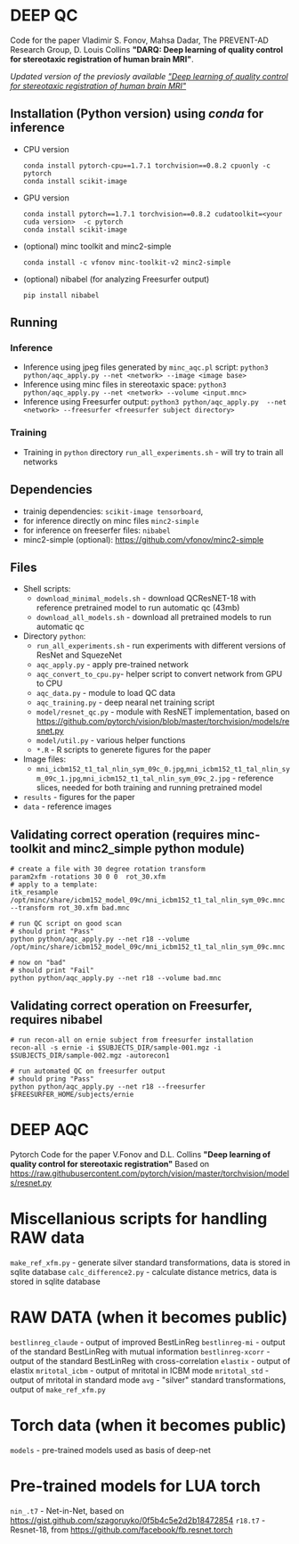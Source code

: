 # DEEP QC

Code for the paper Vladimir S. Fonov, Mahsa Dadar, The PREVENT-AD Research Group, D. Louis Collins **"DARQ: Deep learning of quality control for stereotaxic registration of human brain MRI"**.

*Updated version of the previosly available ["Deep learning of quality control for stereotaxic registration of human brain MRI"](https://doi.org/10.1101/303487)*

## Installation (Python version) using *conda* for inference

* CPU version

    ```{shell}
    conda install pytorch-cpu==1.7.1 torchvision==0.8.2 cpuonly -c pytorch 
    conda install scikit-image
    ```

* GPU version

    ```{shell}
    conda install pytorch==1.7.1 torchvision==0.8.2 cudatoolkit=<your cuda version>  -c pytorch 
    conda install scikit-image
    ```

* (optional) minc toolkit and minc2-simple

   ```{shell}
   conda install -c vfonov minc-toolkit-v2 minc2-simple
   ```

* (optional) nibabel (for analyzing Freesurfer output)

   ```{shell}
   pip install nibabel
   ```

## Running

### Inference

* Inference using jpeg files generated by `minc_aqc.pl` script: `python3 python/aqc_apply.py --net <network> --image <image base> `
* Inference using minc files in stereotaxic space: `python3 python/aqc_apply.py --net <network> --volume <input.mnc> `
* Inference using Freesurfer output: `python3 python/aqc_apply.py  --net <network> --freesurfer <freesurfer subject directory> `

### Training

* Training  in `python` directory `run_all_experiments.sh` - will try to train all networks

## Dependencies

* trainig dependencies: `scikit-image tensorboard`,
* for inference directly on minc files `minc2-simple`
* for inference on freeserfer files: `nibabel`
* minc2-simple (optional): https://github.com/vfonov/minc2-simple

## Files

* Shell scripts:
    * `download_minimal_models.sh`  - download QCResNET-18 with reference pretrained model to run automatic qc (43mb)
    * `download_all_models.sh`  - download all pretrained models to run automatic qc 
* Directory `python`:
    * `run_all_experiments.sh` - run experiments with different versions of ResNet and SquezeNet
    * `aqc_apply.py` - apply pre-trained network
    * `aqc_convert_to_cpu.py`- helper script to convert network from GPU to CPU
    * `aqc_data.py` - module to load QC data
    * `aqc_training.py` - deep nearal net training script
    * `model/resnet_qc.py` - module with ResNET implementation, based on https://github.com/pytorch/vision/blob/master/torchvision/models/resnet.py
    * `model/util.py` - various helper functions
    * `*.R` - R scripts to generete figures for the paper
* Image files:
    * `mni_icbm152_t1_tal_nlin_sym_09c_0.jpg`,`mni_icbm152_t1_tal_nlin_sym_09c_1.jpg`,`mni_icbm152_t1_tal_nlin_sym_09c_2.jpg` - reference slices, needed for both training and running pretrained model
* `results` - figures for the paper
* `data` - reference images

## Validating correct operation (requires minc-toolkit and minc2_simple python module)

```{shell}
# create a file with 30 degree rotation transform
param2xfm -rotations 30 0 0  rot_30.xfm
# apply to a template:
itk_resample /opt/minc/share/icbm152_model_09c/mni_icbm152_t1_tal_nlin_sym_09c.mnc --transform rot_30.xfm bad.mnc

# run QC script on good scan
# should print "Pass"
python python/aqc_apply.py --net r18 --volume /opt/minc/share/icbm152_model_09c/mni_icbm152_t1_tal_nlin_sym_09c.mnc

# now on "bad"
# should print "Fail"
python python/aqc_apply.py --net r18 --volume bad.mnc
```

## Validating correct operation on Freesurfer, requires nibabel

```{shell}
# run recon-all on ernie subject from freesurfer installation
recon-all -s ernie -i $SUBJECTS_DIR/sample-001.mgz -i $SUBJECTS_DIR/sample-002.mgz -autorecon1

# run automated QC on freesurfer output
# should pring "Pass"
python python/aqc_apply.py --net r18 --freesurfer $FREESURFER_HOME/subjects/ernie 

```
# DEEP AQC
Pytorch Code for the paper V.Fonov and D.L. Collins **"Deep learning of quality control for stereotaxic registration"** 
Based on https://raw.githubusercontent.com/pytorch/vision/master/torchvision/models/resnet.py

# Miscellanious scripts for handling RAW data

`make_ref_xfm.py` - generate silver standard transformations, data is stored in sqlite database
`calc_difference2.py` - calculate distance metrics, data is stored in sqlite database

# RAW DATA (when it becomes public)

`bestlinreg_claude` - output of improved BestLinReg
`bestlinreg-mi` - output of the standard BestLinReg with mutual information
`bestlinreg-xcorr` -  output of the standard BestLinReg with cross-correlation
`elastix` - output of elastix
`mritotal_icbm` - output of mritotal in ICBM mode
`mritotal_std` - output of mritotal in standard mode
`avg`  - "silver" standard transformations, output of `make_ref_xfm.py`

# Torch data  (when it becomes public)
`models` - pre-trained models used as basis of deep-net
# Pre-trained models for LUA torch

`nin_.t7` - Net-in-Net, based on https://gist.github.com/szagoruyko/0f5b4c5e2d2b18472854
`r18.t7` - Resnet-18, from https://github.com/facebook/fb.resnet.torch


